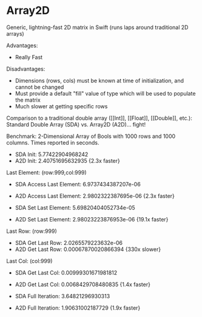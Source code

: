 # Array2D
Generic, lightning-fast 2D matrix in Swift (runs laps around traditional 2D arrays)

Advantages:
* Really Fast

Disadvantages:
* Dimensions (rows, cols) must be known at time of initialization, and cannot be changed
* Must provide a default "fill" value of type <T> which will be used to populate the matrix
* Much slower at getting specific rows

Comparison to a traditional double array ([[Int]], [[Float]], [[Double]], etc.):
Standard Double Array (SDA) vs. Array2D (A2D)... fight!

Benchmark: 2-Dimensional Array of Bools with 1000 rows and 1000 columns. Times reported in seconds.

* SDA Init: 5.77422904968242
* A2D Init: 2.40751695632935 {2.3x faster}

Last Element: (row:999,col:999)

* SDA Access Last Element: 6.9737434387207e-06
* A2D Access Last Element: 2.9802322387695e-06 {2.3x faster}

* SDA Set Last Element: 5.69820404052734e-05
* A2D Set Last Element: 2.98023223876953e-06 {19.1x faster}

Last Row: (row:999)

* SDA Get Last Row: 2.0265579223632e-06
* A2D Get Last Row: 0.00067870020866394 {330x slower}

Last Col: (col:999)

* SDA Get Last Col: 0.00999301671981812
* A2D Get Last Col: 0.0068429708480835 {1.4x faster}

* SDA Full Iteration: 3.64821296930313
* A2D Full Iteration: 1.90631002187729 {1.9x faster}

